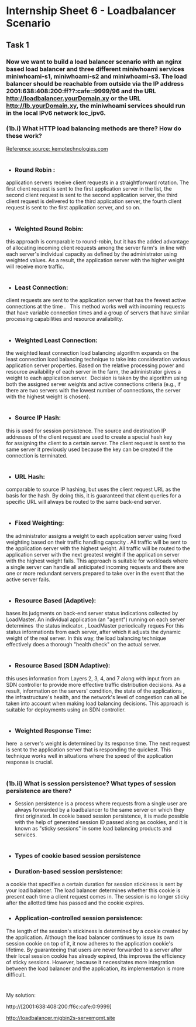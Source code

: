 # Internship Sheet 6 - Loadbalancer Scenario
## Task 1
### Now we want to build a load balancer scenario with an nginx based load balancer and three different miniwhoami services miniwhoami-s1, miniwhoami-s2 and miniwhoami-s3. The load balancer should be reachable from outside via the IP address 2001:638:408:200:ff??:cafe::9999/96 and the URL http://loadbalancer.yourDomain.xy or the URL http://lb.yourDomain.xy, the miniwhoami services should run in the local IPv6 network loc_ipv6.

### (1b.i) What HTTP load balancing methods are there? How do these work?
[Reference source: kemptechnologies.com](https://kemptechnologies.com/load-balancer/load-balancing-algorithms-techniques)
#
* ### Round Robin : 
application servers receive client requests in a straightforward rotation. The first client request is sent to the first application server in the list, the second client request is sent to the second application server, the third client request is delivered to the third application server, the fourth client request is sent to the first application server, and so on.
#

* ### Weighted Round Robin: 
this approach is comparable to round-robin, but it has the added advantage of allocating incoming client requests among the server farm's  in line with each server's individual capacity as defined by the administrator using weighted values. As a result, the application server with the higher weight will receive more traffic.
#

* ### Least Connection:  
client requests are sent to the application server that has the fewest active connections at the time .   This method works well with incoming requests that have variable connection times and a group of servers that have similar processing capabilities and resource availability.
#

* ### Weighted Least Connection:
the weighted least connection load balancing algorithm expands on the least connection load balancing technique to take into consideration various application server properties. Based on the relative processing power and resource availability of each server in the farm, the administrator gives a weight to each application server.  Decision is taken by the algorithm using both the assigned server weights and active connections criteria (e.g., if there are two servers with the lowest number of connections, the server with the highest weight is chosen).
#

* ### Source IP Hash: 
this is used for session persistence. The source and destination IP addresses of the client request are used to create a special hash key for assigning the client to a certain server. The client request is sent to the same server it previously used because the key can be created if the connection is terminated. 
#

* ### URL Hash: 
comparable to source IP hashing, but uses the client request URL as the basis for the hash. By doing this, it is guaranteed that client queries for a specific URL will always be routed to the same back-end server.
#

* ### Fixed Weighting: 
the administrator assigns a weight to each application server using fixed weighting based on their traffic handling capacity . All traffic will be sent to the application server with the highest weight. All traffic will be routed to the application server with the next greatest weight if the application server with the highest weight fails. This approach is suitable for workloads where a single server can handle all anticipated incoming requests and there are one or more redundant servers prepared to take over in the event that the active server fails.
#

* ### Resource Based (Adaptive): 
bases its judgments on back-end server status indications collected by LoadMaster. An individual application (an "agent") running on each server determines  the status indicator. , LoadMaster periodically reques For this status informationts from each server, after which it adjusts the dynamic weight of the real server. In this way, the load balancing technique effectively does a thorough "health check" on the actual server.
#

* ### Resource Based (SDN Adaptive): 
this uses information from Layers 2, 3, 4, and 7 along with input from an SDN controller to provide more effective traffic distribution decisions. As a result, information on the servers' condition, the state of the applications , the infrastructure's health, and the network's level of congestion can all be taken into account when making load balancing decisions. This approach is suitable for deployments using an SDN controller.
#

* ###  Weighted Response Time:  
here  a server's weight is determined by its response time. The next request is sent to the application server that is responding the quickest. This technique works well in situations where the speed of the application response is crucial.
#

### (1b.ii) What is session persistence? What types of session persistence are there?
* Session persistence is a process where requests from a single user are always forwarded by a loadbalancer to the same server on which they first originated. In cookie based session persistence, it is made possible with the help of generated session ID passed along as cookies, and it is known as "sticky sessions" in some load balancing products and services.
#  
* ### Types of cookie based session persistence
* ### Duration-based session persistence:
a cookie that specifies a certain duration for session stickiness is sent by your load balancer. The load balancer determines whether this cookie is present each time a client request comes in. The session is no longer sticky after the allotted time has passed and the cookie expires.

* ### Application-controlled session persistence:
The length of the session's stickiness is determined by a cookie created by the application. Although the load balancer continues to issue its own session cookie on top of it, it now adheres to the application cookie's lifetime. By guaranteeing that users are never forwarded to a server after their local session cookie has already expired, this improves the efficiency of sticky sessions. However, because it necessitates more integration between the load balancer and the application, its implementation is more difficult.

#

My solution:

http://[2001:638:408:200:ff6c:cafe:0:9999]

http://loadbalancer.migbin2s-servemgmt.site